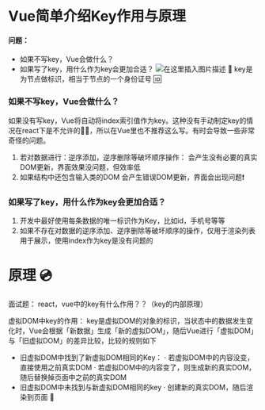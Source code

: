 ﻿# Vue简单介绍Key作用与原理
#### 问题：
- 如果不写key，Vue会做什么？
- 如果写了key，用什么作为key会更加合适？
![在这里插入图片描述](https://img-blog.csdnimg.cn/a6e203753bcf499ea5bab8a3ef1eb615.png)
📢 key是为节点做标识，相当于节点的一个身份证号 🆔


### 如果不写key，Vue会做什么？
如果没有写key，Vue将自动将index索引值作为key。这种没有手动制定key的情况在react下是不允许的🙅‍♂️，所以在Vue里也不推荐这么写。有时会导致一些非常奇怪的问题。
1. 若对数据进行：逆序添加，逆序删除等破坏顺序操作：
会产生没有必要的真实DOM更新，界面效果没问题，但效率低
2. 如果结构中还包含输入类的DOM
会产生错误DOM更新，界面会出现问题❗️
### 如果写了key，用什么作为key会更加合适？
1. 开发中最好使用每条数据的唯一标识作为Key，比如id，手机号等等
2. 如果不存在对数据的逆序添加、逆序删除等破坏顺序的操作，仅用于渲染列表用于展示，使用index作为key是没有问题的

# 原理 💿
面试题： react，vue中的key有什么作用？？（key的内部原理）

虚拟DOM中key的作用：
key是虚拟DOM的对象的标识，当状态中的数据发生变化时，Vue会根据「新数据」生成「新的虚拟DOM」，随后Vue进行「虚拟DOM」与「旧虚拟DOM」的差异比较，比较的规则如下
- 旧虚拟DOM中找到了新虚拟DOM相同的Key：
· 若虚拟DOM中的内容没变，直接使用之前真实DOM
· 若虚拟DOM中的内容变了，则生成新的真实DOM，随后替换掉页面中之前的真实DOM  
- 旧虚拟DOM中未找到与新虚拟DOM相同的key
· 创建新的真实DOM，随后渲染到页面 📃
